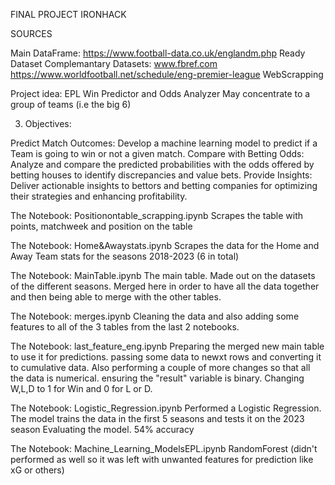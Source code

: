 FINAL PROJECT IRONHACK

SOURCES

Main DataFrame: 
https://www.football-data.co.uk/englandm.php
Ready Dataset
Complemantary Datasets:
www.fbref.com
https://www.worldfootball.net/schedule/eng-premier-league
WebScrapping



Project idea:
EPL Win Predictor and Odds Analyzer
May concentrate to a group of teams (i.e the big 6)


3. Objectives:

Predict Match Outcomes: Develop a machine learning model to predict if a Team is going to win or not a given match.
Compare with Betting Odds: Analyze and compare the predicted probabilities with the odds offered by betting houses to identify discrepancies and value bets.
Provide Insights: Deliver actionable insights to bettors and betting companies for optimizing their strategies and enhancing profitability.


The Notebook: Positionontable_scrapping.ipynb
Scrapes the table with points, matchweek and position on the table

The Notebook: Home&Awaystats.ipynb
Scrapes the data for the Home and Away Team stats for the seasons 2018-2023 (6 in total)

The Notebook: MainTable.ipynb
The main table. Made out on the datasets of the different seasons. Merged here in order to have all the data together and then being able to merge with the other tables.

The Notebook: merges.ipynb
Cleaning the data and also adding some features to all of the 3 tables from the last 2 notebooks.

The Notebook: last_feature_eng.ipynb
Preparing the merged new main table to use it for predictions.
passing some data to newxt rows and converting it to cumulative data. Also performing a couple of more changes so that all the data is numerical.
ensuring the "result" variable is binary. Changing W,L,D to 1 for Win and 0 for L or D.

The Notebook: Logistic_Regression.ipynb
Performed a Logistic Regression.
The model trains the data in the first 5 seasons and tests it on the 2023 season
Evaluating the model. 54% accuracy

The Notebook: Machine_Learning_ModelsEPL.ipynb
RandomForest (didn't performed as well so it was left with unwanted features for prediction like xG or others)
